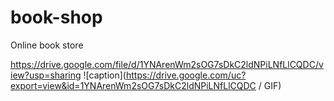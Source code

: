 # book-shop

Online book store

https://drive.google.com/file/d/1YNArenWm2sOG7sDkC2ldNPiLNfLlCQDC/view?usp=sharing
![caption](https://drive.google.com/uc?export=view&id=1YNArenWm2sOG7sDkC2ldNPiLNfLlCQDC / GIF)
